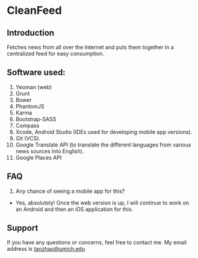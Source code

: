 CleanFeed
=========

Introduction
------------
Fetches news from all over the Internet and puts them together in a centralized
feed for easy consumption.

Software used:
-----------------
1. Yeoman (web)
2. Grunt
3. Bower
4. PhantomJS
5. Karma
6. Bootstrap-SASS
7. Compass
8. Xcode, Android Studio (IDEs used for developing mobile app versions).
9. Git (VCS).
10. Google Translate API (to translate the different languages from various news
sources into English).
11. Google Places API

FAQ
---
1. Any chance of seeing a mobile app for this? 
- Yes, absolutely! Once the web version is up, I will continue to work on an Android
and then an iOS application for this.

Support
-------
If you have any questions or concerns, feel free to contact me. My email address
is tanzhao@umich.edu
